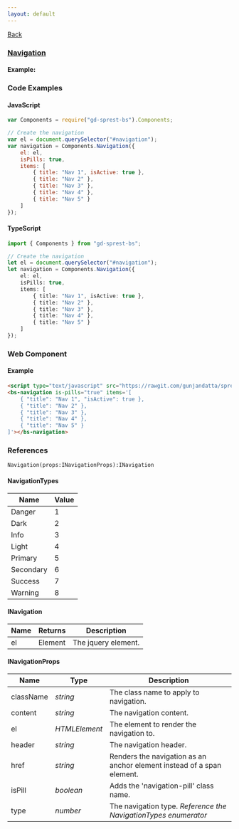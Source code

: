 ```yaml
---
layout: default
---
```

<div class="page-info" markdown="1">

[Back](/bs)

</div>

### [Navigation](https://getbootstrap.com/docs/4.1/components/navs)

#### Example:

<div id="navigationDemo"></div>

### Code Examples

#### JavaScript
```js
var Components = require("gd-sprest-bs").Components;

// Create the navigation
var el = document.querySelector("#navigation");
var navigation = Components.Navigation({
    el: el,
    isPills: true,
    items: [
        { title: "Nav 1", isActive: true },
        { title: "Nav 2" },
        { title: "Nav 3" },
        { title: "Nav 4" },
        { title: "Nav 5" }
    ]
});
```
#### TypeScript
```ts
import { Components } from "gd-sprest-bs";

// Create the navigation
let el = document.querySelector("#navigation");
let navigation = Components.Navigation({
    el: el,
    isPills: true,
    items: [
        { title: "Nav 1", isActive: true },
        { title: "Nav 2" },
        { title: "Nav 3" },
        { title: "Nav 4" },
        { title: "Nav 5" }
    ]
});
```

### Web Component

#### Example

```html
<script type="text/javascript" src="https://rawgit.com/gunjandatta/sprest-bs/master/wc/dist/gd-sprest-bs.js"></script>
<bs-navigation is-pills="true" items='[
    { "title": "Nav 1", "isActive": true },
    { "title": "Nav 2" },
    { "title": "Nav 3" },
    { "title": "Nav 4" },
    { "title": "Nav 5" }
]'></bs-navigation>
```

<bs-navigation is-pills="true" items='[
    { "title": "Nav 1", "isActive": true },
    { "title": "Nav 2" },
    { "title": "Nav 3" },
    { "title": "Nav 4" },
    { "title": "Nav 5" }
]'></bs-navigation>

### References

```
Navigation(props:INavigationProps):INavigation
```

#### NavigationTypes

| Name | Value |
| --- | --- |
| Danger | 1 |
| Dark | 2 |
| Info | 3 |
| Light | 4 |
| Primary | 5 |
| Secondary | 6 |
| Success | 7 |
| Warning | 8 |

#### INavigation

| Name | Returns | Description |
| --- | --- | --- |
| el | Element | The jquery element. |

#### INavigationProps

| Name | Type | Description |
| --- | --- | --- |
| className | _string_ | The class name to apply to navigation. |
| content | _string_ | The navigation content. |
| el | _HTMLElement_ | The element to render the navigation to. |
| header | _string_ | The navigation header. |
| href | _string_ | Renders the navigation as an anchor element instead of a span element. |
| isPill | _boolean_ | Adds the 'navigation-pill' class name. |
| type | _number_ | The navigation type. _Reference the NavigationTypes enumerator_ |

<script src="https://rawgit.com/gunjandatta/sprest-bs/master/wc/dist/gd-sprest-bs.js"></script>
<script type="text/javascript">
    // Wait for the window to be loaded
    window.addEventListener("load", function() {
        // See if a navigation exists
        var navigation = document.querySelector("#navigationDemo");
        if(navigation) {
            // Render the navigation
            $REST.Components.Navigation({
                el: navigation,
                isPills: true,
                items: [
                    { title: "Nav 1", isActive: true },
                    { title: "Nav 2" },
                    { title: "Nav 3" },
                    { title: "Nav 4" },
                    { title: "Nav 5" }
                ]
            });
        }
    });
</script>